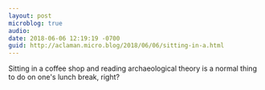 ```yaml
---
layout: post
microblog: true
audio: 
date: 2018-06-06 12:19:19 -0700
guid: http://aclaman.micro.blog/2018/06/06/sitting-in-a.html
---
```

Sitting in a coffee shop and reading archaeological theory is a normal thing to do on one's lunch break, right?

